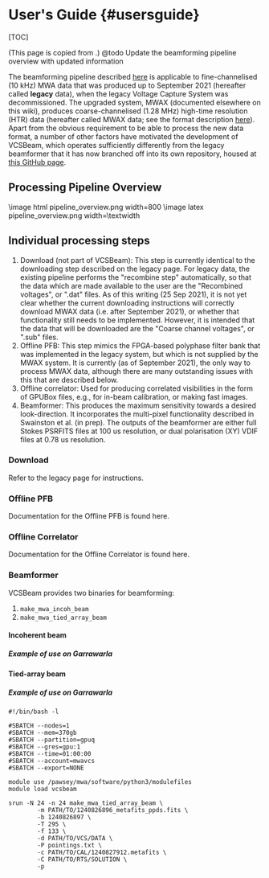 # User's Guide {#usersguide}

[TOC]

(This page is copied from [](https://wiki.mwatelescope.org/display/MP/Processing+high+time+resolution+data+with+VCSBeam).)
@todo Update the beamforming pipeline overview with updated information

The beamforming pipeline described [here](https://wiki.mwatelescope.org/display/MP/Documentation) is applicable to fine-channelised (10 kHz) MWA data that was produced up to September 2021 (hereafter called **legacy** data), when the legacy Voltage Capture System was decommissioned.
The upgraded system, MWAX (documented elsewhere on this wiki), produces coarse-channelised (1.28 MHz) high-time resolution (HTR) data (hereafter called MWAX data; see the format description [here](https://wiki.mwatelescope.org/display/MP/MWA+High+Time+Resolution+Voltage+Capture+System)).
Apart from the obvious requirement to be able to process the new data format, a number of other factors have motivated the development of VCSBeam, which operates sufficiently differently from the legacy beamformer that it has now branched off into its own repository, housed at [this GitHub page](https://github.com/CIRA-Pulsars-and-Transients-Group/vcsbeam).

## Processing Pipeline Overview

\image html pipeline_overview.png width=800
\image latex pipeline_overview.png width=\textwidth

## Individual processing steps
  1. Download (not part of VCSBeam): This step is currently identical to the downloading step described on the legacy page. For legacy data, the existing pipeline performs the "recombine step" automatically, so that the data which are made available to the user are the "Recombined voltages", or ".dat" files. As of this writing (25 Sep 2021), it is not yet clear whether the current downloading instructions will correctly download MWAX data (i.e. after September 2021), or whether that functionality still needs to be implemented. However, it is intended that the data that will be downloaded are the "Coarse channel voltages", or ".sub" files.
  2. Offline PFB: This step mimics the FPGA-based polyphase filter bank that was implemented in the legacy system, but which is not supplied by the MWAX system. It is currently (as of September 2021), the only way to process MWAX data, although there are many outstanding issues with this that are described below.
  3. Offline correlator: Used for producing correlated visibilities in the form of GPUBox files, e.g., for in-beam calibration, or making fast images.
  4. Beamformer: This produces the maximum sensitivity towards a desired look-direction. It incorporates the multi-pixel functionality described in Swainston et al. (in prep). The outputs of the beamformer are either full Stokes PSRFITS files at 100 us resolution, or dual polarisation (XY) VDIF files at 0.78 us resolution.

### Download

Refer to the legacy page for instructions.

### Offline PFB

Documentation for the Offline PFB is found here.

### Offline Correlator

Documentation for the Offline Correlator is found here.

### Beamformer

VCSBeam provides two binaries for beamforming:

  1. `make_mwa_incoh_beam`
  2. `make_mwa_tied_array_beam`

#### Incoherent beam

##### Example of use on Garrawarla

#### Tied-array beam

##### Example of use on Garrawarla

```
#!/bin/bash -l

#SBATCH --nodes=1
#SBATCH --mem=370gb
#SBATCH --partition=gpuq
#SBATCH --gres=gpu:1
#SBATCH --time=01:00:00
#SBATCH --account=mwavcs
#SBATCH --export=NONE

module use /pawsey/mwa/software/python3/modulefiles
module load vcsbeam

srun -N 24 -n 24 make_mwa_tied_array_beam \
        -m PATH/TO/1240826896_metafits_ppds.fits \
        -b 1240826897 \
        -T 295 \
        -f 133 \
        -d PATH/TO/VCS/DATA \
        -P pointings.txt \
        -c PATH/TO/CAL/1240827912.metafits \
        -C PATH/TO/RTS/SOLUTION \
        -p
```


